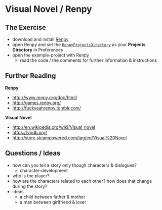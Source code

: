 # Visual Novel / Renpy

## The Exercise

- download and install [Renpy](http://www.renpy.org/latest.html)
- open Renpy and set the [`RenpyProjectsDirectory`](RenpyProjectsDirectory) as your **Projects Directory** in Preferences
- open the example-project with Renpy
  	- read the code / the comments for further information & instructions

## Further Reading

**Renpy**

- http://www.renpy.org/doc/html/
- http://games.renpy.org/
- http://fuckyeahrenpy.tumblr.com/

**Visual Novel**

- http://en.wikipedia.org/wiki/Visual_novel
- https://vndb.org/
- http://store.steampowered.com/tag/en/Visual%20Novel

## Questions / Ideas

- how can you tell a story only though characters & dialogues?
  	- character-development
- who is the player?
- how are the characters related to each other? how does that change during the story?
- ideas
  	- a child between father & mother
  	- a man between girlfriend & lover

